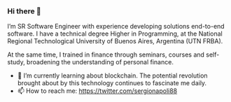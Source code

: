 ### Hi there 👋

I’m SR Software Engineer with experience developing solutions end-to-end software. I have a technical degree Higher in Programming, at the National Regional Technological University of Buenos Aires, Argentina (UTN FRBA).

At the same time, I trained in finance through seminars, courses and self-study, broadening the understanding of personal finance.

* 🌱 I’m currently learning about blockchain. The potential revolution brought about by this technology continues to fascinate me daily.
* 📫 How to reach me: https://twitter.com/sergionapoli88

<!--
**SpaikSaucus/SpaikSaucus** is a ✨ _special_ ✨ repository because its `README.md` (this file) appears on your GitHub profile.

Here are some ideas to get you started:

- 🔭 I’m currently working on ...
- 🌱 I’m currently learning ...
- 👯 I’m looking to collaborate on ...
- 🤔 I’m looking for help with ...
- 💬 Ask me about ...
- 📫 How to reach me: ...
- 😄 Pronouns: ...
- ⚡ Fun fact: ...
-->
